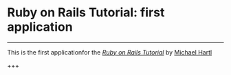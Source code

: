 # Ruby on Rails Tutorial: first application

* * *

This is the first applicationfor the
[*Ruby on Rails Tutorial*](http://railstutorial.org)
by [Michael Hartl](hppt://michaelhartl.com/)

+++